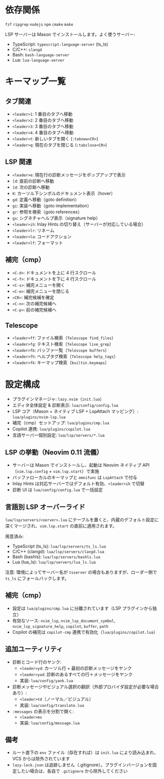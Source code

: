 # 依存関係

`fzf` `ripgrep` `nodejs` `npm` `cmake` `make`

LSP サーバーは Mason でインストールします。よく使うサーバー:
- TypeScript: `typescript-language-server` (ts_ls)
- C/C++: `clangd`
- Bash: `bash-language-server`
- Lua: `lua-language-server`

# キーマップ一覧

## タブ関連
- `<leader>1`: 1 番目のタブへ移動
- `<leader>2`: 2 番目のタブへ移動
- `<leader>3`: 3 番目のタブへ移動
- `<leader>4`: 4 番目のタブへ移動
- `<leader>t`: 新しいタブを開く (`:tabnew<CR>`)
- `<leader>q`: 現在のタブを閉じる (`:tabclose<CR>`)

## LSP 関連
- `<leader>e`: 現在行の診断メッセージをポップアップで表示
- `[d`: 直前の診断へ移動
- `]d`: 次の診断へ移動
- `K`: カーソル下シンボルのドキュメント表示（hover）
- `gd`: 定義へ移動（goto definition）
- `gi`: 実装へ移動（goto implementation）
- `gr`: 参照を検索（goto references）
- `gs`: シグネチャヘルプ表示（signature help）
- `<leader>ih`: Inlay Hints の切り替え（サーバーが対応している場合）
- `<leader>lr`: リネーム
- `<leader>la`: コードアクション
- `<leader>lf`: フォーマット

## 補完（cmp）
- `<C-d>`: ドキュメントを上に 4 行スクロール
- `<C-f>`: ドキュメントを下に 4 行スクロール
- `<C-s>`: 補完メニューを開く
- `<C-e>`: 補完メニューを閉じる
- `<CR>`: 補完候補を確定
- `<C-n>`: 次の補完候補へ
- `<C-p>`: 前の補完候補へ

## Telescope
- `<leader>ff`: ファイル検索（`Telescope find_files`）
- `<leader>fg`: テキスト検索（`Telescope live_grep`）
- `<leader>fb`: バッファ一覧（`Telescope buffers`）
- `<leader>fh`: ヘルプタグ検索（`Telescope help_tags`）
- `<leader>fk`: キーマップ検索（`builtin.keymaps`）

# 設定構成

- プラグインマネージャ: `lazy.nvim`（`init.lua`）
- エディタ全体設定 & 診断表示: `lua/config/config.lua`
- LSP コア（Mason + ネイティブ LSP + LspAttach マッピング）: `lua/plugins/nvim-lsp.lua`
- 補完（cmp）セットアップ: `lua/plugins/cmp.lua`
- Copilot 連携: `lua/plugins/copilot.lua`
- 言語サーバー個別設定: `lua/lsp/servers/*.lua`

## LSP の挙動（Neovim 0.11 流儀）
- サーバーは Mason でインストールし、起動は Neovim ネイティブ API（`vim.lsp.config` + `vim.lsp.start`）で実施
- バッファローカルのキーマップと `omnifunc` は `LspAttach` で付与
- Inlay Hints は対応サーバーではデフォルト有効、`<leader>ih` で切替
- 診断 UI は `lua/config/config.lua` で一括設定

## 言語別 LSP オーバーライド
`lua/lsp/servers/<server>.lua` にテーブルを置くと、内蔵のデフォルト設定に深くマージされ、`vim.lsp.start` の直前に適用されます。

用意済み:
- TypeScript (ts_ls): `lua/lsp/servers/ts_ls.lua`
- C/C++ (clangd): `lua/lsp/servers/clangd.lua`
- Bash (bashls): `lua/lsp/servers/bashls.lua`
- Lua (lua_ls): `lua/lsp/servers/lua_ls.lua`

注意: 環境によってサーバー名が `tsserver` の場合もありますが、ローダー側で `ts_ls` にフォールバックします。

## 補完（cmp）
- 設定は `lua/plugins/cmp.lua` に分離されています（LSP プラグインから独立）
- 有効なソース: `nvim_lsp`, `nvim_lsp_document_symbol`, `nvim_lsp_signature_help`, `copilot`, `buffer`, `path`
- Copilot の補完は `copilot-cmp` 連携で有効化（`lua/plugins/copilot.lua`）

## 追加ユーティリティ

- 診断とコード行のヤンク:
  - `<leader>yd`: カーソル行 + 最初の診断メッセージをヤンク
  - `<leader>yad`: 診断のあるすべての行＋メッセージをヤンク
  - 実装: `lua/config/yank.lua`
- 診断メッセージやビジュアル選択の翻訳（外部プロバイダ設定が必要な場合あり）:
  - `<leader>td`（ノーマル／ビジュアル）
  - 実装: `lua/config/translate.lua`
- `:messages` の表示を分割で開く:
  - `<leader>ms`
  - 実装: `lua/config/message.lua`

## 備考

- ルート直下の `env` ファイル（存在すれば）は `init.lua` により読み込まれ、VCS からは除外されています
- `lazy-lock.json` は追跡しません（.gitignore）。プラグインバージョンを固定したい場合は、各自で `.gitignore` から除外してください
